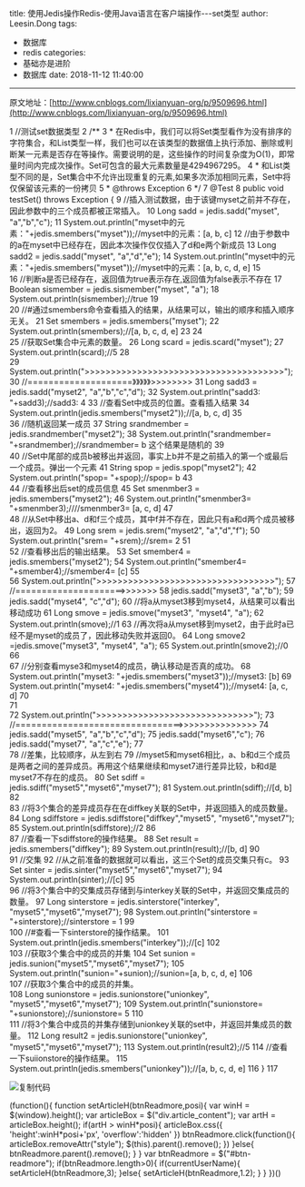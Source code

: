 title: 使用Jedis操作Redis-使用Java语言在客户端操作---set类型
author: Leesin.Dong
tags:
  - 数据库
  - redis
categories:
  - 基础亦是进阶
  - 数据库
date: 2018-11-12 11:40:00
---
原文地址：[http://www.cnblogs.com/lixianyuan-org/p/9509696.html](http://www.cnblogs.com/lixianyuan-org/p/9509696.html)

  1 //测试set数据类型
  2     /**
  3      *  在Redis中，我们可以将Set类型看作为没有排序的字符集合，和List类型一样，我们也可以在该类型的数据值上执行添加、删除或判断某一元素是否存在等操作。需要说明的是，这些操作的时间复杂度为O(1)，即常量时间内完成次操作。Set可包含的最大元素数量是4294967295。
  4      *   和List类型不同的是，Set集合中不允许出现重复的元素,如果多次添加相同元素，Set中将仅保留该元素的一份拷贝
  5      * @throws Exception
  6      */
  7     @Test
  8     public void testSet() throws Exception {
  9         //插入测试数据，由于该键myset之前并不存在，因此参数中的三个成员都被正常插入。
 10         Long sadd = jedis.sadd("myset", "a","b","c");
 11         System.out.println("myset中的元素："+jedis.smembers("myset"));//myset中的元素：\[a, b, c\]
 12         //由于参数中的a在myset中已经存在，因此本次操作仅仅插入了d和e两个新成员
 13         Long sadd2 = jedis.sadd("myset", "a","d","e");
 14         System.out.println("myset中的元素："+jedis.smembers("myset"));//myset中的元素：\[a, b, c, d, e\]
 15         
 16         //判断a是否已经存在，返回值为true表示存在,返回值为false表示不存在
 17         Boolean sismember = jedis.sismember("myset", "a");
 18         System.out.println(sismember);//true
 19         
 20         //#通过smembers命令查看插入的结果，从结果可以，输出的顺序和插入顺序无关。
 21         Set<String> smembers = jedis.smembers("myset");
 22         System.out.println(smembers);//\[a, b, c, d, e\]
 23 
 24         
 25         //获取Set集合中元素的数量。
 26         Long scard = jedis.scard("myset");
 27         System.out.println(scard);//5
 28         
 29         System.out.println(">>>>>>>>>>>>>>>>>>>>>>>>>>>>>>>>>>>>>>");
 30         //====================》》》》》>>>>>>>>
 31         Long sadd3 = jedis.sadd("myset2", "a","b","c","d");
 32         System.out.println("sadd3: "+sadd3);//sadd3: 4
 33         //查看Set中成员的位置。查看插入结果
 34         System.out.println(jedis.smembers("myset2"));//\[a, b, c, d\]
 35         
 36         //随机返回某一成员
 37         String srandmember = jedis.srandmember("myset2");
 38         System.out.println("srandmember= "+srandmember);//srandmember= b  这个结果是随机的
 39         
 40         //Set中尾部的成员b被移出并返回，事实上b并不是之前插入的第一个或最后一个成员。弹出一个元素
 41         String spop = jedis.spop("myset2");
 42         System.out.println("spop= "+spop);//spop= b
 43         
 44         //查看移出后set的成员信息
 45         Set<String> smenmber3 = jedis.smembers("myset2");
 46         System.out.println("smenmber3= "+smenmber3);////smenmber3= \[a, c, d\]
 47         
 48         //从Set中移出a、d和f三个成员，其中f并不存在，因此只有a和d两个成员被移出，返回为2。
 49         Long srem = jedis.srem("myset2", "a","d","f");
 50         System.out.println("srem= "+srem);//srem= 2
 51         
 52         //查看移出后的输出结果。
 53         Set<String> smember4 = jedis.smembers("myset2");
 54         System.out.println("smember4= "+smember4);//smember4= \[c\]
 55         
 56         System.out.println(">>>>>>>>>>>>>>>>>>>>>>>>>>>>>>>>>>");
 57         //=====================>>>>>>>
 58         jedis.sadd("myset3", "a","b");
 59         jedis.sadd("myset4", "c","d");
 60         //将a从myset3移到myset4，从结果可以看出移动成功
 61         Long smove = jedis.smove("myset3", "myset4", "a");
 62         System.out.println(smove);//1
 63         //再次将a从myset移到myset2，由于此时a已经不是myset的成员了，因此移动失败并返回0。
 64         Long smove2 =jedis.smove("myset3", "myset4", "a");
 65         System.out.println(smove2);//0
 66         
 67         //分别查看myse3和myset4的成员，确认移动是否真的成功。
 68         System.out.println("myset3: "+jedis.smembers("myset3"));//myset3: \[b\]
 69         System.out.println("myset4: "+jedis.smembers("myset4"));//myset4: \[a, c, d\]
 70         
 71         
 72         System.out.println(">>>>>>>>>>>>>>>>>>>>>>>>>>>>>>");
 73         //================================>>>>>>>>>>>>>>>
 74         jedis.sadd("myset5", "a","b","c","d");
 75         jedis.sadd("myset6","c");
 76         jedis.sadd("myset7", "a","c","e");
 77         
 78         //差集，比较顺序，从左到右
 79         //myset5和myset6相比，a、b和d三个成员是两者之间的差异成员。再用这个结果继续和myset7进行差异比较，b和d是myset7不存在的成员。
 80         Set<String> sdiff = jedis.sdiff("myset5","myset6","myset7");
 81         System.out.println(sdiff);//\[d, b\]
 82         
 83         //将3个集合的差异成员存在在diffkey关联的Set中，并返回插入的成员数量。
 84         Long sdiffstore = jedis.sdiffstore("diffkey","myset5", "myset6","myset7");
 85         System.out.println(sdiffstore);//2
 86         
 87         //查看一下sdiffstore的操作结果。
 88         Set<String> result = jedis.smembers("diffkey");
 89         System.out.println(result);//\[b, d\]
 90         
 91         //交集
 92         //从之前准备的数据就可以看出，这三个Set的成员交集只有c。
 93         Set<String> sinter = jedis.sinter("myset5","myset6","myset7");
 94         System.out.println(sinter);//\[c\]
 95         
 96         //将3个集合中的交集成员存储到与interkey关联的Set中，并返回交集成员的数量。
 97         Long sinterstore = jedis.sinterstore("interkey", "myset5","myset6","myset7");
 98         System.out.println("sinterstore = "+sinterstore);//sinterstore = 1
 99         
100         //#查看一下sinterstore的操作结果。
101         System.out.println(jedis.smembers("interkey"));//\[c\]
102         
103         //获取3个集合中的成员的并集
104         Set<String> sunion = jedis.sunion("myset5","myset6","myset7");
105         System.out.println("sunion="+sunion);//sunion=\[a, b, c, d, e\]
106         
107         //获取3个集合中的成员的并集。    
108         Long sunionstore = jedis.sunionstore("unionkey", "myset5","myset6","myset7");
109         System.out.println("sunionstore= "+sunionstore);//sunionstore= 5
110         
111         //将3个集合中成员的并集存储到unionkey关联的set中，并返回并集成员的数量。
112         Long result2 = jedis.sunionstore("unionkey", "myset5","myset6","myset7");
113         System.out.println(result2);//5
114         //查看一下suiionstore的操作结果。
115         System.out.println(jedis.smembers("unionkey"));//\[a, b, c, d, e\]
116     }
117     

![复制代码](http://common.cnblogs.com/images/copycode.gif)

(function(){ function setArticleH(btnReadmore,posi){ var winH = $(window).height(); var articleBox = $("div.article_content"); var artH = articleBox.height(); if(artH > winH\*posi){ articleBox.css({ 'height':winH\*posi+'px', 'overflow':'hidden' }) btnReadmore.click(function(){ articleBox.removeAttr("style"); $(this).parent().remove(); }) }else{ btnReadmore.parent().remove(); } } var btnReadmore = $("#btn-readmore"); if(btnReadmore.length>0){ if(currentUserName){ setArticleH(btnReadmore,3); }else{ setArticleH(btnReadmore,1.2); } } })()